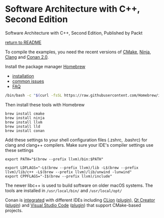 # Software Architecture with C++, Second Edition

Software Architecture with C++, Second Edition, Published by Packt

[return to README](../README.md#development-environment)

To compile the examples, you need the recent versions of [CMake](https://cmake.org/), [Ninja](https://ninja-build.org/),
[Clang](https://clang.llvm.org/) and [Conan 2.0](https://conan.io/).

Install the package manager [Homebrew](https://brew.sh/)

- [installation](https://docs.brew.sh/Installation)
- [common issues](https://docs.brew.sh/Common-Issues)
- [FAQ](https://docs.brew.sh/FAQ)

```bash
/bin/bash -c "$(curl -fsSL https://raw.githubusercontent.com/Homebrew/install/HEAD/install.sh)"
```

Then install these tools with Homebrew

```brew
brew install cmake
brew install ninja
brew install llvm
brew install lld
brew install conan
```

Add these settings to your shell configuration files (.zshrc, .bashrc) for clang and clang++ compilers.
Make sure your IDE's compiler settings use these settings

```
export PATH="$(brew --prefix llvm)/bin:$PATH"

export LDFLAGS="-L$(brew --prefix llvm)/lib -L$(brew --prefix llvm)/lib/c++ -L$(brew --prefix llvm)/lib/unwind -lunwind"
export CPPFLAGS="-I$(brew --prefix llvm)/include"
```

The newer libc++ is used to build software on older macOS systems. The tools are installed in `/usr/local/bin/` and `/usr/local/opt/`

Conan is [integrated](https://docs.conan.io/2/integrations.html) with different IDEs including
[CLion](https://docs.conan.io/2/integrations/clion.html) ([plugin](https://www.jetbrains.com/help/clion/conan-plugin.html)),
[Qt Creator](https://doc.qt.io/qtcreator/creator-project-conan.html) ([plugin](https://doc.qt.io/qtcreator/creator-project-conan.html)) and
[Visual Studio Code](https://code.visualstudio.com/docs/cpp/cmake-quickstart) ([plugin](https://marketplace.visualstudio.com/items?itemName=afri-bit.vsconan))
that support CMake-based projects.
